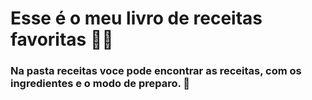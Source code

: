 #  Esse é o meu livro de receitas favoritas :woman_cook:

### Na pasta receitas voce pode encontrar as receitas, com os ingredientes e o modo de preparo. :book:



